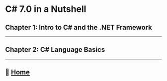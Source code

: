 # C\# 7.0 in a Nutshell

## Chapter 1: Intro to C\# and the .NET Framework

_____

## Chapter 2: C\# Language Basics

_____

## 🏡 [**Home**](https://mistidinzy.github.io/ReadingNotes/)
